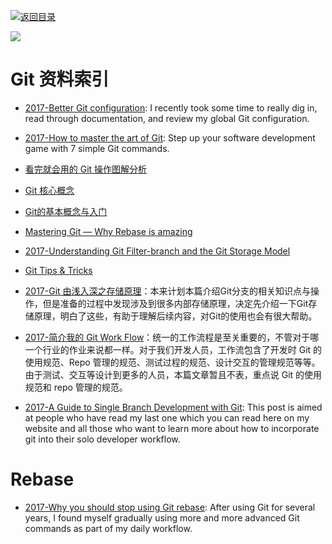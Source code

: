 [![返回目录](https://parg.co/UGo)](https://parg.co/b4z) 




![](https://cdn-images-1.medium.com/max/2000/1*D2NgKZ1T7LYXrFPAXnorTg.jpeg)
# Git 资料索引





- [2017-Better Git configuration](https://blog.scottnonnenberg.com/better-git-configuration/): I recently took some time to really dig in, read through documentation, and review my global Git configuration.

- [2017-How to master the art of Git](https://parg.co/bsu): Step up your software development game with 7 simple Git commands.

- [看完就会用的 Git 操作图解分析](http://blog.yubangweb.com/kan-wan-jiu-hui-yong-de-gitcao-zuo-tu-jie-fen-xi/)

- [Git 核心概念](https://zhuanlan.zhihu.com/p/22750675?utm_source=qq&utm_medium=social) 

- [Git的基本概念与入门](http://www.epubit.com.cn/article/829) 

- [Mastering Git — Why Rebase is amazing](https://hackernoon.com/mastering-git-why-rebase-is-amazing-a954485b128a?source=reading_list---------90-1---------)

- [2017-Understanding Git Filter-branch and the Git Storage Model](http://6me.us/LDeJQS)

- [Git Tips & Tricks](https://wikileaks.org/ciav7p1/cms/page_1179773.html) 

- [2017-Git 由浅入深之存储原理](http://blog.codingplayboy.com/2017/03/23/git_internal/)：本来计划本篇介绍Git分支的相关知识点与操作，但是准备的过程中发现涉及到很多内部存储原理，决定先介绍一下Git存储原理，明白了这些，有助于理解后续内容，对Git的使用也会有很大帮助。 

- [2017-简介我的 Git Work Flow](http://zhoulingyu.com/2017/05/08/Git-Work-Flow/)：统一的工作流程是至关重要的，不管对于哪一个行业的作业来说都一样。对于我们开发人员，工作流包含了开发时 Git 的使用规范、Repo 管理的规范、测试过程的规范、设计交互的管理规范等等。由于测试、交互等设计到更多的人员，本篇文章暂且不表，重点说 Git 的使用规范和 repo 管理的规范。

- [2017-A Guide to Single Branch Development with Git](https://parg.co/bBr): This post is aimed at people who have read my last one which you can read here on my website and all those who want to learn more about how to incorporate git into their solo developer workflow.


# Rebase

- [2017-Why you should stop using Git rebase](https://parg.co/bBO): After using Git for several years, I found myself gradually using more and more advanced Git commands as part of my daily workflow.